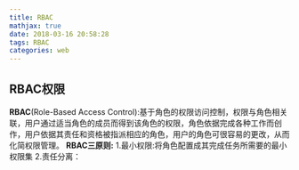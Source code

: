 ```yaml
---
title: RBAC
mathjax: true
date: 2018-03-16 20:58:28
tags: RBAC
categories: web
---
```

##  RBAC权限
<b>RBAC</b>(Role-Based Access Control):基于角色的权限访问控制，权限与角色相关联，用户通过适当角色的成员而得到该角色的权限，角色依据完成各种工作而创作，用户依据其责任和资格被指派相应的角色，用户的角色可很容易的更改，从而化简权限管理。
<b>RBAC三原则:</b>
     1.最小权限:将角色配置成其完成任务所需要的最小权限集
     2.责任分离：